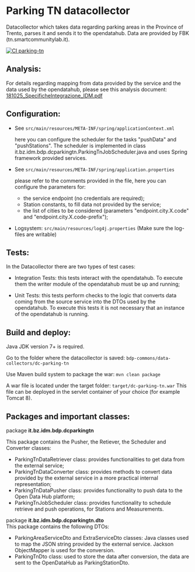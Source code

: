 <!--
SPDX-FileCopyrightText: NOI Techpark <digital@noi.bz.it>

SPDX-License-Identifier: CC0-1.0
-->

Parking TN datacollector
=========================

Datacollector which takes data regarding parking areas in the Province of Trento, parses it and sends it to the opendatahub.
Data are provided by FBK (tn.smartcommunitylab.it).

[![CI parking-tn](https://github.com/noi-techpark/bdp-commons/actions/workflows/ci-parking-tn.yml/badge.svg)](https://github.com/noi-techpark/bdp-commons/actions/workflows/ci-parking-tn.yml)

## Analysis:

For details regarding mapping from data provided by the service and the data used by the opendatahub, please see this analysis document:
[181025_SpecificheIntegrazione_IDM.pdf](documentation/181025_SpecificheIntegrazione_IDM.pdf)


## Configuration:
  - See `src/main/resources/META-INF/spring/applicationContext.xml`

    here you can configure the scheduler for the tasks "pushData" and "pushStations". The scheduler is implemented in class it.bz.idm.bdp.dcparkingtn.ParkingTnJobScheduler.java and uses Spring framework provided services.

  - See `src/main/resources/META-INF/spring/application.properties`

    please refer to the comments provided in the file, here you can configure the parameters for:
    - the service endpoint (no credentials are required);
    - Station constants, to fill data not provided by the service;
    - the list of cities to be considered (parameters "endpoint.city.X.code" and "endpoint.city.X.code-prefix");
    

  - Logsystem: `src/main/resources/log4j.properties` (Make sure the log-files are writable)


## Tests:

In the Datacollector there are two types of test cases:

 - Integration Tests: this tests interact with the opendatahub. To execute them the writer module of the opendatahub must be up and running;


 - Unit Tests: this tests perform checks to the logic that converts data coming from the source service into the DTOs used by the opendatahub. To execute this tests it is not necessary that an instance of the opendatahub is running.


## Build and deploy:

Java JDK version 7+ is required.

Go to the folder where the datacollector is saved: `bdp-commons/data-collectors/dc-parking-tn`

Use Maven build system to package the war: `mvn clean package`

A war file is located under the target folder: `target/dc-parking-tn.war`
This file can be deployed in the servlet container of your choice (for example Tomcat 8).



## Packages and important classes:

package **it.bz.idm.bdp.dcparkingtn**

This package contains the Pusher, the Retiever, the Scheduler and Converter classes:
 - ParkingTnDataRetriever class: provides functionalities to get data from the external service;
 - ParkingTnDataConverter class: provides methods to convert data provided by the external service in a more practical internal representation;
 - ParkingTnDataPusher class: provides functionality to push data to the Open Data Hub platform;
 - ParkingTnJobScheduler class: provides functionality to schedule retrieve and push operations, for Stations and Measurements.

package **it.bz.idm.bdp.dcparkingtn.dto**  
This package contains the following DTOs:
 - ParkingAreaServiceDto and ExtraServiceDto classes: Java classes used to map the JSON string provided by the external service. Jackson ObjectMapper is used for the conversion.
 - ParkingTnDto class: used to store the data after conversion, the data are sent to the OpenDataHub as ParkingStationDto.




